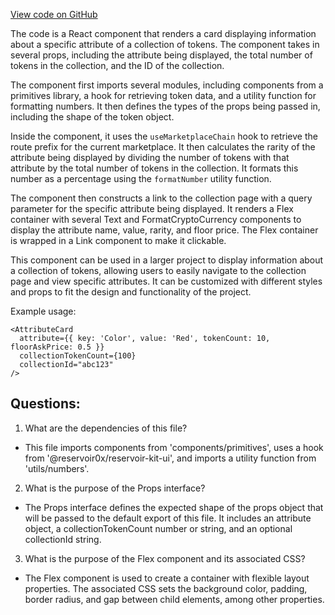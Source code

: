 [View code on GitHub](zoo-labs/zoo/blob/master/app/components/token/AttributeCard.tsx)

The code is a React component that renders a card displaying information about a specific attribute of a collection of tokens. The component takes in several props, including the attribute being displayed, the total number of tokens in the collection, and the ID of the collection. 

The component first imports several modules, including components from a primitives library, a hook for retrieving token data, and a utility function for formatting numbers. It then defines the types of the props being passed in, including the shape of the token object. 

Inside the component, it uses the `useMarketplaceChain` hook to retrieve the route prefix for the current marketplace. It then calculates the rarity of the attribute being displayed by dividing the number of tokens with that attribute by the total number of tokens in the collection. It formats this number as a percentage using the `formatNumber` utility function. 

The component then constructs a link to the collection page with a query parameter for the specific attribute being displayed. It renders a Flex container with several Text and FormatCryptoCurrency components to display the attribute name, value, rarity, and floor price. The Flex container is wrapped in a Link component to make it clickable. 

This component can be used in a larger project to display information about a collection of tokens, allowing users to easily navigate to the collection page and view specific attributes. It can be customized with different styles and props to fit the design and functionality of the project. 

Example usage:

```
<AttributeCard 
  attribute={{ key: 'Color', value: 'Red', tokenCount: 10, floorAskPrice: 0.5 }}
  collectionTokenCount={100}
  collectionId="abc123"
/>
```
## Questions: 
 1. What are the dependencies of this file?
- This file imports components from 'components/primitives', uses a hook from '@reservoir0x/reservoir-kit-ui', and imports a utility function from 'utils/numbers'.

2. What is the purpose of the Props interface?
- The Props interface defines the expected shape of the props object that will be passed to the default export of this file. It includes an attribute object, a collectionTokenCount number or string, and an optional collectionId string.

3. What is the purpose of the Flex component and its associated CSS?
- The Flex component is used to create a container with flexible layout properties. The associated CSS sets the background color, padding, border radius, and gap between child elements, among other properties.